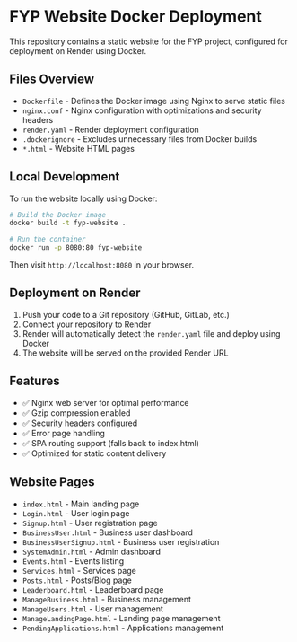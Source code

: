 # FYP Website Docker Deployment

This repository contains a static website for the FYP project, configured for deployment on Render using Docker.

## Files Overview

- `Dockerfile` - Defines the Docker image using Nginx to serve static files
- `nginx.conf` - Nginx configuration with optimizations and security headers
- `render.yaml` - Render deployment configuration
- `.dockerignore` - Excludes unnecessary files from Docker builds
- `*.html` - Website HTML pages

## Local Development

To run the website locally using Docker:

```bash
# Build the Docker image
docker build -t fyp-website .

# Run the container
docker run -p 8080:80 fyp-website
```

Then visit `http://localhost:8080` in your browser.

## Deployment on Render

1. Push your code to a Git repository (GitHub, GitLab, etc.)
2. Connect your repository to Render
3. Render will automatically detect the `render.yaml` file and deploy using Docker
4. The website will be served on the provided Render URL

## Features

- ✅ Nginx web server for optimal performance
- ✅ Gzip compression enabled
- ✅ Security headers configured
- ✅ Error page handling
- ✅ SPA routing support (falls back to index.html)
- ✅ Optimized for static content delivery

## Website Pages

- `index.html` - Main landing page
- `Login.html` - User login page
- `Signup.html` - User registration page
- `BusinessUser.html` - Business user dashboard
- `BusinessUserSignup.html` - Business user registration
- `SystemAdmin.html` - Admin dashboard
- `Events.html` - Events listing
- `Services.html` - Services page
- `Posts.html` - Posts/Blog page
- `Leaderboard.html` - Leaderboard page
- `ManageBusiness.html` - Business management
- `ManageUsers.html` - User management
- `ManageLandingPage.html` - Landing page management
- `PendingApplications.html` - Applications management
